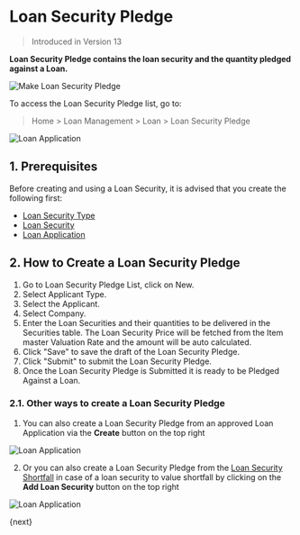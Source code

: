 <!-- add-breadcrumbs -->
# Loan Security Pledge
> Introduced in Version 13

**Loan Security Pledge contains the loan security and the quantity pledged against a Loan.**

<img class="screenshot" alt="Make Loan Security Pledge" src="{{docs_base_url}}/assets/img/loan-management/loan-security-pledge-flow.png">

To access the Loan Security Pledge list, go to:
> Home > Loan Management > Loan > Loan Security Pledge


<img class="screenshot" alt="Loan Application" src="{{docs_base_url}}/assets/img/loan-management/loan-security-pledge.png">

## 1. Prerequisites
Before creating and using a Loan Security, it is advised that you create the following first:

* [Loan Security Type](/docs/user/manual/en/loan-management/loan-security-type)
* [Loan Security](/docs/user/manual/en/loan-management/loan-security)
* [Loan Application](/docs/user/manual/en/loan-management/loan-application)

## 2. How to Create a Loan Security Pledge
1. Go to Loan Security Pledge List, click on New.
2. Select Applicant Type.
3. Select the Applicant.
4. Select Company.
4. Enter the Loan Securities and their quantities to be delivered in the Securities table. The Loan Security Price will be fetched from the Item master Valuation Rate and the amount will be auto calculated.
6. Click "Save" to save the draft of the Loan Security Pledge.
7. Click "Submit" to submit the Loan Security Pledge.
8. Once the Loan Security Pledge is Submitted it is ready to be Pledged Against a Loan.

### 2.1. Other ways to create a Loan Security Pledge
1. You can also create a Loan Security Pledge from an approved Loan Application via the **Create** button on the top right

<img class="screenshot" alt="Loan Application" src="{{docs_base_url}}/assets/img/loan-management/create-loan-security-pledge.png">

2. Or you can also create a Loan Security Pledge from the [Loan Security Shortfall](/docs/user/manual/en/loan-management/loan-security-shortfall) in case of a loan security to value shortfall by clicking on the **Add Loan Security** button on the top right

<img class="screenshot" alt="Loan Application" src="{{docs_base_url}}/assets/img/loan-management/shortfall-security.png">

{next}


